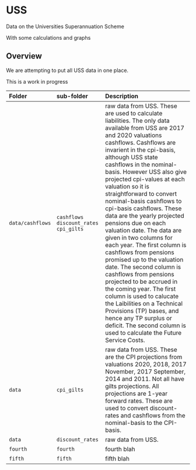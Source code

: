 # USS
Data on the Universities Superannuation Scheme

With some calculations and graphs

## Overview

We are attempting to put all USS data in one place.

This is a work in progress


| Folder | sub-folder | Description  |
|:--|:--|:--|
| `data/cashflows`   | `cashflows` `discount_rates` `cpi_gilts`   |raw data from USS. These are used to calculate liabilities. The only data available from USS are 2017 and 2020 valuations cashflows. Cashflows are invarient in the cpi-basis, although USS state cashflows in the nominal-basis. However USS also give projected cpi-values at each valuation so it is straightforward to convert nominal-basis cashflows to cpi-basis cashflows. These data are the yearly projected pensions due on each valuation date. The data are given in two columns for each year. The first column is cashflows from pensions promised up to the valuation date. The second column is cashflows from pensions projected to be accrued in the coming year. The first column is used to calucate the Laibilities on a Technical Provisions (TP) bases, and hence any TP surplus or deficit. The second column is used to calculate the Future Service Costs.   |   
| `data`  |`cpi_gilts`  |  raw data from USS. These are the CPI projections from valuations 2020, 2018, 2017 November, 2017 September, 2014 and 2011. Not all have gilts projections. All projections are 1-year forward rates. These are used to convert discount-rates and cashflows from the nominal-basis to the CPI-basis.  |
| `data`  |`discount_rates`  | raw data from USS. |  
| `fourth` |`fourth` | fourth blah |
| `fifth` |`fifth` | fifth blah|

